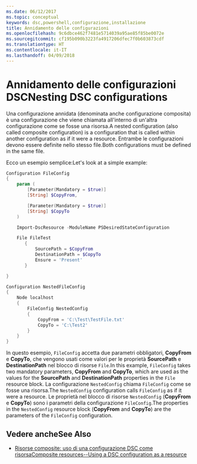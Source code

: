 ```yaml
---
ms.date: 06/12/2017
ms.topic: conceptual
keywords: dsc,powershell,configurazione,installazione
title: Annidamento delle configurazioni
ms.openlocfilehash: 9c6dbce462f7481e5714039a95ae85f85be0072e
ms.sourcegitcommit: cf195b090b3223fa4917206dfec7f0b603873cdf
ms.translationtype: HT
ms.contentlocale: it-IT
ms.lasthandoff: 04/09/2018
---
```

# <a name="nesting-dsc-configurations"></a><span data-ttu-id="4b41f-103">Annidamento delle configurazioni DSC</span><span class="sxs-lookup"><span data-stu-id="4b41f-103">Nesting DSC configurations</span></span>

<span data-ttu-id="4b41f-104">Una configurazione annidata (denominata anche configurazione composita) è una configurazione che viene chiamata all'interno di un'altra configurazione come se fosse una risorsa.</span><span class="sxs-lookup"><span data-stu-id="4b41f-104">A nested configuration (also called composite configuration) is a configuration that is called within another configuration as if it were a resource.</span></span>
<span data-ttu-id="4b41f-105">Entrambe le configurazioni devono essere definite nello stesso file.</span><span class="sxs-lookup"><span data-stu-id="4b41f-105">Both configurations must be defined in the same file.</span></span>

<span data-ttu-id="4b41f-106">Ecco un esempio semplice:</span><span class="sxs-lookup"><span data-stu-id="4b41f-106">Let's look at a simple example:</span></span>

```powershell
Configuration FileConfig
{
    param (
        [Parameter(Mandatory = $true)]
        [String] $CopyFrom,

        [Parameter(Mandatory = $true)]
        [String] $CopyTo
    )

    Import-DscResource -ModuleName PSDesiredStateConfiguration

    File FileTest
       {
           SourcePath = $CopyFrom
           DestinationPath = $CopyTo
           Ensure = 'Present'
       }

}

Configuration NestedFileConfig
{
    Node localhost
    {
        FileConfig NestedConfig
        {
            CopyFrom = 'C:\Test\TestFile.txt'
            CopyTo = 'C:\Test2'
        }
    }
}
```

<span data-ttu-id="4b41f-107">In questo esempio, `FileConfig` accetta due parametri obbligatori, **CopyFrom** e **CopyTo**, che vengono usati come valori per le proprietà **SourcePath** e **DestinationPath** nel blocco di risorse `File`.</span><span class="sxs-lookup"><span data-stu-id="4b41f-107">In this example, `FileConfig` takes two mandatory parameters,  **CopyFrom** and **CopyTo**, which are used as the values for the **SourcePath** and **DestinationPath** properties in the `File` resource block.</span></span>
<span data-ttu-id="4b41f-108">La configurazione `NestedConfig` chiama `FileConfig` come se fosse una risorsa.</span><span class="sxs-lookup"><span data-stu-id="4b41f-108">The `NestedConfig` configuration calls `FileConfig` as if it were a resource.</span></span>
<span data-ttu-id="4b41f-109">Le proprietà nel blocco di risorse `NestedConfig` (**CopyFrom** e **CopyTo**) sono i parametri della configurazione `FileConfig`.</span><span class="sxs-lookup"><span data-stu-id="4b41f-109">The properties in the `NestedConfig` resource block (**CopyFrom** and **CopyTo**) are the parameters of the `FileConfig` configuration.</span></span>

## <a name="see-also"></a><span data-ttu-id="4b41f-110">Vedere anche</span><span class="sxs-lookup"><span data-stu-id="4b41f-110">See Also</span></span>

- [<span data-ttu-id="4b41f-111">Risorse composite: uso di una configurazione DSC come risorsa</span><span class="sxs-lookup"><span data-stu-id="4b41f-111">Composite resources--Using a DSC configuration as a resource</span></span>](authoringResourceComposite.md)